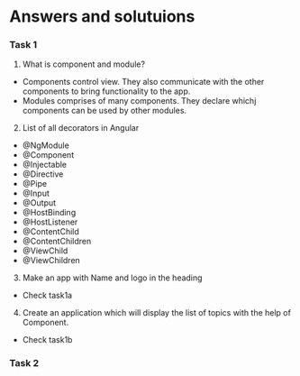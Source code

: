 # Answers and solutuions


### Task 1
1. What is component and module?
- Components control view. They also communicate with the other components to bring functionality to the app. 
- Modules comprises of many components. They declare whichj components can be used by other modules.

2. List of all decorators in Angular
- @NgModule
- @Component
- @Injectable
- @Directive
- @Pipe
- @Input
- @Output
- @HostBinding
- @HostListener
- @ContentChild
- @ContentChildren
- @ViewChild
- @ViewChildren

3. Make an app with Name and logo in the heading
- Check task1a

4. Create an application which will display the list of topics with the help of Component.
- Check task1b


### Task 2
